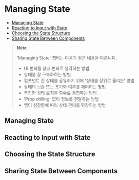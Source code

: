 # Managing State

- [Managing State](#managing-state-1)
- [Reacting to Input with State](#reacting-to-input-with-state)
- [Choosing the State Structure](#choosing-the-state-structure)
- [Sharing State Between Components](#sharing-state-between-components)

> **Note**
>
> 'Managing State' 챕터는 다음과 같은 내용을 다룹니다.
>
> - UI 변화를 상태 변화로 생각하는 방법
> - 상태를 잘 구조화하는 방법
> - 컴포넌트 간 상태를 공유하기 위해 '상태를 상위로 올리는' 방법
> - 상태의 보존 또는 초기화 여부를 제어하는 방법
> - 복잡한 상태 로직을 함수로 통합하는 방법
> - 'Prop drilling' 없이 정보를 전달하는 방법
> - 앱이 성장함에 따라 상태 관리를 확장하는 방법

## Managing State

## Reacting to Input with State

## Choosing the State Structure

## Sharing State Between Components
